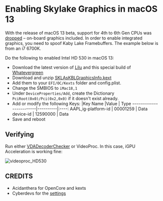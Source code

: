 # Enabling Skylake Graphics in macOS 13
With the release of macOS 13 beta, support for 4th to 6th Gen CPUs was [dropped](https://github.com/dortania/OpenCore-Legacy-Patcher/issues/998) – on-board graphics included. In order to enable integrated graphics, you need to spoof Kaby Lake Framebuffers. The example below is from an i7 6700K.

Do the following to enabled Intel HD 530 in macOS 13: 

- Download the latest version of [Lilu](https://dortania.github.io/builds/?product=Lilu&viewall=true) and this special build of [Whatevergreen](https://github.com/acidanthera/WhateverGreen/actions/runs/2495481119) 
- Download and unzip [SKLAsKBLGraphicsInfo.kext](https://github.com/Lorys89/OC-Little-Translated/raw/main/11_Graphics/iGPU/SKLAsKBLGraphicsInfo.kext.zip)
- Add them to your `EFI/OC/Kexts` folder and config.plist.
- Change the SMBIOS to `iMac18,1`
- Under `DeviceProperties/Add`, create the Dictionary `PciRoot(0x0)/Pci(0x2,0x0)` if it doesn't exist already.
- Add or modify the following Keys:
	|Key Name                |Value     | Type
	-------------------------|----------|:----:
	AAPL,ig-platform-id      | 00001259 | Data
	device-id                | 12590000 | Data
- Save and reboot

## Verifying
Run either [VDADecoderChecker](https://i.applelife.ru/2019/05/451893_10.12_VDADecoderChecker.zip) or VideoProc. In this case, iGPU Acceleration is working fine:

![videoproc_HD530](https://user-images.githubusercontent.com/76865553/174106261-050c342d-66f9-4f98-b63c-c4bbea3f7f28.png)

## CREDITS
- Acidanthera for OpenCore and kexts
- Cyberdevs for the [settings](https://www.insanelymac.com/forum/topic/351969-pre-release-macos-ventura/?do=findComment&comment=2785675)
